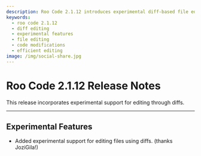 ```yaml
---
description: Roo Code 2.1.12 introduces experimental diff-based file editing for more efficient code modifications. Thanks to JoziGila for the contribution!
keywords:
  - roo code 2.1.12
  - diff editing
  - experimental features
  - file editing
  - code modifications
  - efficient editing
image: /img/social-share.jpg
---
```


# Roo Code 2.1.12 Release Notes

This release incorporates experimental support for editing through diffs.

---

## Experimental Features

*   Added experimental support for editing files using diffs. (thanks JoziGila!)